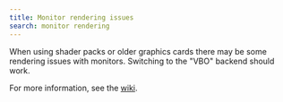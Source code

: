 ```yaml
---
title: Monitor rendering issues
search: monitor rendering
---
```

When using shader packs or older graphics cards there may be some rendering issues with monitors. Switching to the "VBO" backend should work.

For more information, see the [wiki](https://github.com/SquidDev-CC/CC-Tweaked/wiki/Monitor-renderers).
